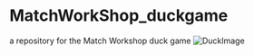 # MatchWorkShop_duckgame
a repository for the Match Workshop duck game
![DuckImage](https://user-images.githubusercontent.com/30548562/194613661-d790a29e-174f-4938-8de5-bc4772534b82.png)
